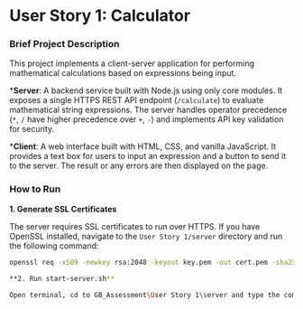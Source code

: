 # User Story 1: Calculator

### Brief Project Description 

This project implements a client-server application for performing mathematical calculations based on expressions being input.

***Server**: A backend service built with Node.js using only core modules. It exposes a single HTTPS REST API endpoint (`/calculate`) to evaluate mathematical string expressions. The server handles operator precedence (`*`, `/` have higher precedence over `+`, `-`)  and implements API key validation for security.

***Client**: A web interface built with HTML, CSS, and vanilla JavaScript.  It provides a text box for users to input an expression and a button to send it to the server. The result or any errors are then displayed on the page. 

### How to Run

**1. Generate SSL Certificates**

The server requires SSL certificates to run over HTTPS. If you have OpenSSL installed, navigate to the `User Story 1/server` directory and run the following command:

```bash
openssl req -x509 -newkey rsa:2048 -keyout key.pem -out cert.pem -sha256 -days 365 -nodes -subj "/C=XX/ST=State/L=City/O=Organization/OU=OrgUnit/CN=localhost"

**2. Run start-server.sh**

Open terminal, cd to GB_Assessment\User Story 1\server and type the command: .\start-server.sh and click on the link that was printed in the terminal.